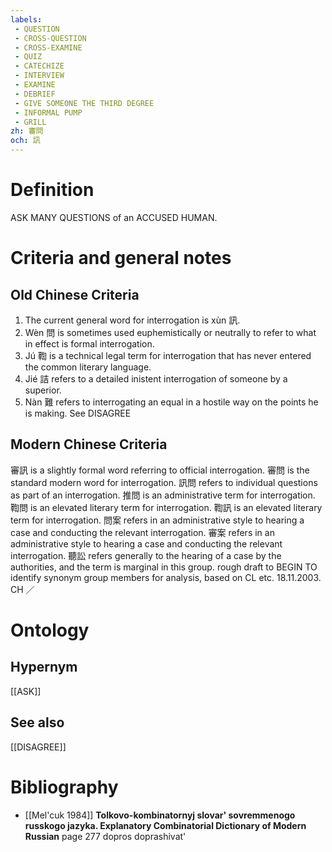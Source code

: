 ```yaml
---
labels: 
 - QUESTION
 - CROSS-QUESTION
 - CROSS-EXAMINE
 - QUIZ
 - CATECHIZE
 - INTERVIEW
 - EXAMINE
 - DEBRIEF
 - GIVE SOMEONE THE THIRD DEGREE
 - INFORMAL PUMP
 - GRILL
zh: 審問
och: 訊
---
```


# Definition
ASK MANY QUESTIONS of an ACCUSED HUMAN.
# Criteria and general notes
## Old Chinese Criteria
1. The current general word for interrogation is xùn 訊.
2. Wèn 問 is sometimes used euphemistically or neutrally to refer to what in effect is formal interrogation.
3. Jú 鞫 is a technical legal term for interrogation that has never entered the common literary language.
4. Jié 詰 refers to a detailed inistent interrogation of someone by a superior.
5. Nàn 難 refers to interrogating an equal in a hostile way on the points he is making. See DISAGREE
## Modern Chinese Criteria
審訊 is a slightly formal word referring to official interrogation.
審問 is the standard modern word for interrogation.
訊問 refers to individual questions as part of an interrogation.
推問 is an administrative term for interrogation.
鞫問 is an elevated literary term for interrogation.
鞫訊 is an elevated literary term for interrogation.
問案 refers in an administrative style to hearing a case and conducting the relevant interrogation.
審案 refers in an administrative style to hearing a case and conducting the relevant interrogation.
聽訟 refers generally to the hearing of a case by the authorities, and the term is marginal in this group.
rough draft to BEGIN TO identify synonym group members for analysis, based on CL etc. 18.11.2003. CH ／
# Ontology

## Hypernym
[[ASK]]
## See also
[[DISAGREE]]
# Bibliography
- [[Mel'cuk 1984]]
**Tolkovo-kombinatornyj slovar' sovremmenogo russkogo jazyka. Explanatory Combinatorial Dictionary of Modern Russian** page 277
dopros
doprashivat'